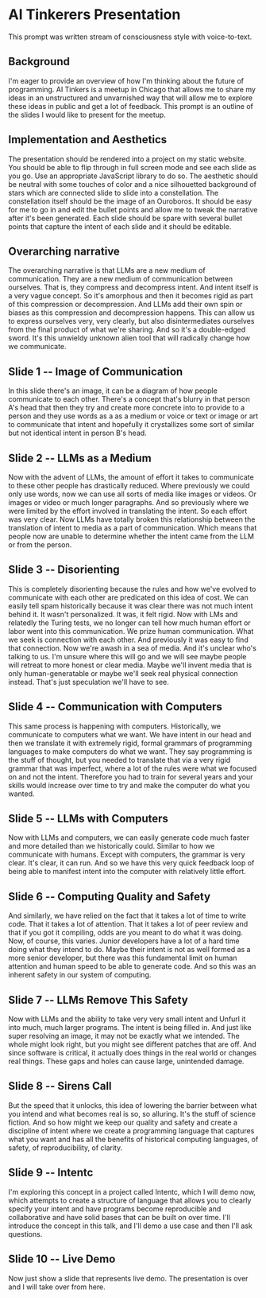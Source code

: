 # AI Tinkerers Presentation

This prompt was written stream of consciousness style with voice-to-text.

## Background
I'm eager to provide an overview of how I'm thinking about the future of programming. AI Tinkers is a meetup in Chicago that allows me to share my ideas in an unstructured and unvarnished way that will allow me to explore these ideas in public and get a lot of feedback. This prompt is an outline of the slides I would like to present for the meetup.


## Implementation and Aesthetics 
The presentation should be rendered into a project on my static website. You should be able to flip through in full screen mode and see each slide as you go. Use an appropriate JavaScript library to do so. The aesthetic should be neutral with some touches of color and a nice silhouetted background of stars which are connected slide to slide into a constellation. The constellation itself should be the image of an Ouroboros. It should be easy for me to go in and edit the bullet points and allow me to tweak the narrative after it's been generated. Each slide should be spare with several bullet points that capture the intent of each slide and it should be editable. 


## Overarching narrative 
The overarching narrative is that LLMs are a new medium of communication. They are a new medium of communication between ourselves. That is, they compress and decompress intent. And intent itself is a very vague concept. So it's amorphous and then it becomes rigid as part of this compression or decompression. And LLMs add their own spin or biases as this compression and decompression happens. This can allow us to express ourselves very, very clearly, but also disintermediates ourselves from the final product of what we're sharing. And so it's a double-edged sword. It's this unwieldy unknown alien tool that will radically change how we communicate.

## Slide 1 -- Image of Communication
In this slide there's an image, it can be a diagram of how people communicate to each other. There's a concept that's blurry in that person A's head that then they try and create more concrete into to provide to a person and they use words as a as a medium or voice or text or image or art to communicate that intent and hopefully it crystallizes some sort of similar but not identical intent in person B's head.

## Slide 2 -- LLMs as a Medium
Now with the advent of LLMs, the amount of effort it takes to communicate to these other people has drastically reduced. Where previously we could only use words, now we can use all sorts of media like images or videos. Or images or video or much longer paragraphs. And so previously where we were limited by the effort involved in translating the intent. So each effort was very clear. Now LLMs have totally broken this relationship between the translation of intent to media as a part of communication. Which means that people now are unable to determine whether the intent came from the LLM or from the person.

## Slide 3 -- Disorienting
This is completely disorienting because the rules and how we've evolved to communicate with each other are predicated on this idea of cost. We can easily tell spam historically because it was clear there was not much intent behind it. It wasn't personalized. It was, it felt rigid. Now with LMs and relatedly the Turing tests, we no longer can tell how much human effort or labor went into this communication. We prize human communication. What we seek is connection with each other. And previously it was easy to find that connection. Now we're awash in a sea of media. And it's unclear who's talking to us. I'm unsure where this will go and we will see maybe people will retreat to more honest or clear media. Maybe we'll invent media that is only human-generatable or maybe we'll seek real physical connection instead. That's just speculation we'll have to see.

## Slide 4 -- Communication with Computers
This same process is happening with computers. Historically, we communicate to computers what we want. We have intent in our head and then we translate it with extremely rigid, formal grammars of programming languages to make computers do what we want. They say programming is the stuff of thought, but you needed to translate that via a very rigid grammar that was imperfect, where a lot of the rules were what we focused on and not the intent. Therefore you had to train for several years and your skills would increase over time to try and make the computer do what you wanted.

## Slide 5 -- LLMs with Computers
Now with LLMs and computers, we can easily generate code much faster and more detailed than we historically could. Similar to how we communicate with humans. Except with computers, the grammar is very clear. It's clear, it can run. And so we have this very quick feedback loop of being able to manifest intent into the computer with relatively little effort.

## Slide 6 -- Computing Quality and Safety
And similarly, we have relied on the fact that it takes a lot of time to write code. That it takes a lot of attention. That it takes a lot of peer review and that if you got it compiling, odds are you meant to do what it was doing. Now, of course, this varies. Junior developers have a lot of a hard time doing what they intend to do. Maybe their intent is not as well formed as a more senior developer, but there was this fundamental limit on human attention and human speed to be able to generate code. And so this was an inherent safety in our system of computing.

## Slide 7 -- LLMs Remove This Safety
Now with LLMs and the ability to take very very small intent and Unfurl it into much, much larger programs. The intent is being filled in. And just like super resolving an image, it may not be exactly what we intended. The whole might look right, but you might see different patches that are off. And since software is critical, it actually does things in the real world or changes real things. These gaps and holes can cause large, unintended damage.

## Slide 8 -- Sirens Call
But the speed that it unlocks, this idea of lowering the barrier between what you intend and what becomes real is so, so alluring. It's the stuff of science fiction. And so how might we keep our quality and safety and create a discipline of intent where we create a programming language that captures what you want and has all the benefits of historical computing languages, of safety, of reproducibility, of clarity.

## Slide 9 -- Intentc
I'm exploring this concept in a project called Intentc, which I will demo now, which attempts to create a structure of language that allows you to clearly specify your intent and have programs become reproducible and collaborative and have solid bases that can be built on over time. I'll introduce the concept in this talk, and I'll demo a use case and then I'll ask questions.

## Slide 10 -- Live Demo
Now just show a slide that represents live demo. The presentation is over and I will take over from here.
